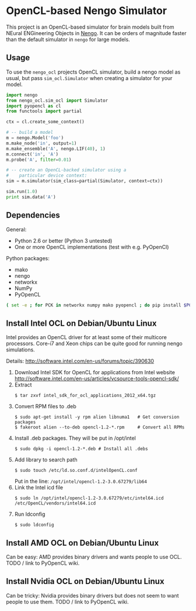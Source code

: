OpenCL-based Nengo Simulator
============================

This project is an OpenCL-based simulator for
brain models built from NEural ENGineering Objects in
[Nengo](https://github.com/ctn-waterloo/nengo). It can be orders of magnitude
faster than the default simulator in `nengo` for large models.

Usage
-----

To use the `nengo_ocl` projects OpenCL simulator, build a nengo model as
usual, but pass `sim_ocl.Simulator` when creating a simulator for your model.

```python
import nengo
from nengo_ocl.sim_ocl import Simulator
import pyopencl as cl
from functools import partial

ctx = cl.create_some_context()

# -- build a model
m = nengo.Model('foo')
m.make_node('in', output=1)
m.make_ensemble('A', nengo.LIF(40), 1)
m.connect('in', 'A')
m.probe('A', filter=0.01)

# -- create an OpenCL-backed simulator using a
#    particular device context:
sim = m.simulator(sim_class=partial(Simulator, context=ctx))

sim.run(1.0)
print sim.data('A')
```


Dependencies
------------

General:
* Python 2.6 or better (Python 3 untested)
* One or more OpenCL implementations (test with e.g. PyOpenCl)

Python packages:

* mako
* nengo
* networkx
* NumPy
* PyOpenCL

```bash
( set -e ; for PCK in networkx numpy mako pyopencl ; do pip install $PCK ; done )
```


Install Intel OCL on Debian/Ubuntu Linux
----------------------------------------

Intel provides an OpenCL driver for at least some of their multicore processors.
Core-i7 and Xeon chips can be quite good for running nengo simulations.

Details: http://software.intel.com/en-us/forums/topic/390630

1. Download Intel SDK for OpenCL for applications from Intel website
    http://software.intel.com/en-us/articles/vcsource-tools-opencl-sdk/
2. Extract
    ```
    $ tar zxvf intel_sdk_for_ocl_applications_2012_x64.tgz
    ```
3. Convert RPM files to .deb
    ```
    $ sudo apt-get install -y rpm alien libnuma1   # Get conversion packages
    $ fakeroot alien --to-deb opencl-1.2-*.rpm     # Convert all RPMs
    ```
4. Install .deb packages. They will be put in /opt/intel
    ```
    $ sudo dpkg -i opencl-1.2-*.deb # Install all .debs
    ```
5. Add library to search path
    ```
    $ sudo touch /etc/ld.so.conf.d/intelOpenCL.conf
    ```
    Put in the line: `/opt/intel/opencl-1.2-3.0.67279/lib64`
6. Link the Intel icd file
    ```
    $ sudo ln /opt/intel/opencl-1.2-3.0.67279/etc/intel64.icd /etc/OpenCL/vendors/intel64.icd
    ```
7. Run ldconfig
    ```
    $ sudo ldconfig
    ```

Install AMD OCL on Debian/Ubuntu Linux
--------------------------------------
Can be easy: AMD provides binary drivers and wants people to use OCL.
TODO / link to PyOpenCL wiki.


Install Nvidia OCL on Debian/Ubuntu Linux
--------------------------------------
Can be tricky: Nvidia provides binary drivers but does not seem to want people
to use them.
TODO / link to PyOpenCL wiki.



